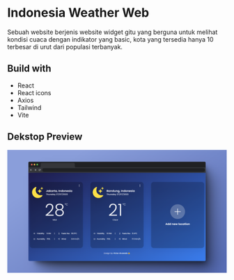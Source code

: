 # Indonesia Weather Web

Sebuah website berjenis website widget gitu yang berguna untuk melihat kondisi cuaca dengan indikator yang basic, kota yang tersedia hanya 10 terbesar di urut dari populasi terbanyak.

## Build with

- React
- React icons
- Axios
- Tailwind
- Vite

## Dekstop Preview

![Mockup Desktop](/public/mockup.png)
